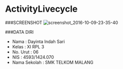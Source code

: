 # ActivityLivecycle

###SCREENSHOT
![screenshot_2016-10-09-23-35-40](https://cloud.githubusercontent.com/assets/22117431/19222129/996222ae-8e7b-11e6-8b2d-ccd24ed13f46.jpg)

###DATA DIRI
- Nama          : Dayinta Indah Sari
- Kelas         : XI RPL 3
- No. Urut      : 06
- NIS           : 4593/1424.070
- Nama Sekolah  : SMK TELKOM MALANG
